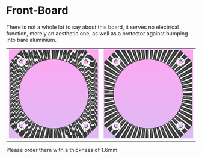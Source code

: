 # Front-Board

There is not a whole lot to say about this board, it serves no electrical function, merely an aesthetic one, as well as a protector against bumping into bare aluminium.

<table>
  <tbody>
    <tr>
      <td>
        <img src="images/pcb-front-1.png"/>
      </td>
      <td>
        <img src="images/pcb-front-2.png"/>
      </td>
    </tr>
  </tbody>
</table>

Please order them with a thickness of 1.6mm.